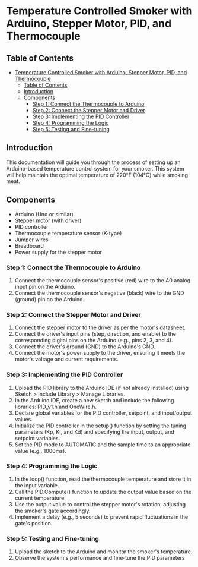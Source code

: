 # Temperature Controlled Smoker with Arduino, Stepper Motor, PID, and Thermocouple

## Table of Contents
- [Temperature Controlled Smoker with Arduino, Stepper Motor, PID, and Thermocouple](#temperature-controlled-smoker-with-arduino-stepper-motor-pid-and-thermocouple)
  - [Table of Contents](#table-of-contents)
  - [Introduction ](#introduction-)
  - [Components ](#components-)
    - [Step 1: Connect the Thermocouple to Arduino ](#step-1-connect-the-thermocouple-to-arduino-)
    - [Step 2: Connect the Stepper Motor and Driver ](#step-2-connect-the-stepper-motor-and-driver-)
    - [Step 3: Implementing the PID Controller ](#step-3-implementing-the-pid-controller-)
    - [Step 4: Programming the Logic ](#step-4-programming-the-logic-)
    - [Step 5: Testing and Fine-tuning ](#step-5-testing-and-fine-tuning-)

## Introduction <a name="introduction"></a>
This documentation will guide you through the process of setting up an Arduino-based temperature control system for your smoker. This system will help maintain the optimal temperature of 220°F (104°C) while smoking meat.

## Components <a name="components"></a>

- Arduino (Uno or similar)
- Stepper motor (with driver)
- PID controller
- Thermocouple temperature sensor (K-type)
- Jumper wires
- Breadboard
- Power supply for the stepper motor

### Step 1: Connect the Thermocouple to Arduino <a name="step1"></a>

1. Connect the thermocouple sensor's positive (red) wire to the A0 analog input pin on the Arduino.
2. Connect the thermocouple sensor's negative (black) wire to the GND (ground) pin on the Arduino.

### Step 2: Connect the Stepper Motor and Driver <a name="step2"></a>

1. Connect the stepper motor to the driver as per the motor's datasheet.
2. Connect the driver's input pins (step, direction, and enable) to the corresponding digital pins on the Arduino (e.g., pins 2, 3, and 4).
3. Connect the driver's ground (GND) to the Arduino's GND.
4. Connect the motor's power supply to the driver, ensuring it meets the motor's voltage and current requirements.

### Step 3: Implementing the PID Controller <a name="step3"></a>

1. Upload the PID library to the Arduino IDE (if not already installed) using Sketch > Include Library > Manage Libraries.
2. In the Arduino IDE, create a new sketch and include the following libraries: PID_v1.h and OneWire.h.
3. Declare global variables for the PID controller, setpoint, and input/output values.
4. Initialize the PID controller in the setup() function by setting the tuning parameters (Kp, Ki, and Kd) and specifying the input, output, and setpoint variables.
5. Set the PID mode to AUTOMATIC and the sample time to an appropriate value (e.g., 1000ms).

### Step 4: Programming the Logic <a name="step4"></a>

1. In the loop() function, read the thermocouple temperature and store it in the input variable.
2. Call the PID.Compute() function to update the output value based on the current temperature.
3. Use the output value to control the stepper motor's rotation, adjusting the smoker's gate accordingly.
4. Implement a delay (e.g., 5 seconds) to prevent rapid fluctuations in the gate's position.

### Step 5: Testing and Fine-tuning <a name="step5"></a>

1. Upload the sketch to the Arduino and monitor the smoker's temperature.
2. Observe the system's performance and fine-tune the PID parameters
